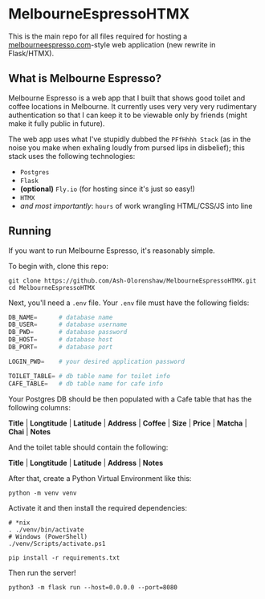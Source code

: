 # MelbourneEspressoHTMX

This is the main repo for all files required for hosting a [melbourneespresso.com](https://melbourneespresso.com)-style web application (new rewrite in Flask/HTMX).

## What is Melbourne Espresso?

Melbourne Espresso is a web app that I built that shows good toilet and coffee locations in Melbourne. It currently uses very very very rudimentary authentication so that I can keep it to be viewable only by friends (might make it fully public in future).

The web app uses what I've stupidly dubbed the `PFfHhhh Stack` (as in the noise you make when exhaling loudly from pursed lips in disbelief); this stack uses the following technologies:

 - `Postgres`
 - `Flask`
  - **(optional)** `Fly.io` (for hosting since it's just so easy!)
 - `HTMX`
 - *and most importantly*: `hours` of work wrangling HTML/CSS/JS into line

## Running

If you want to run Melbourne Espresso, it's reasonably simple. 

To begin with, clone this repo:
```nu-script
git clone https://github.com/Ash-Olorenshaw/MelbourneEspressoHTMX.git
cd MelbourneEspressoHTMX
```

Next, you'll need a `.env` file. Your `.env` file must have the following fields:

```python
DB_NAME=      # database name
DB_USER=      # database username
DB_PWD=       # database password
DB_HOST=      # database host
DB_PORT=      # database port

LOGIN_PWD=    # your desired application password

TOILET_TABLE= # db table name for toilet info
CAFE_TABLE=   # db table name for cafe info
```

Your Postgres DB should be then populated with a Cafe table that has the following columns:

**Title** | **Longtitude** | **Latitude** | **Address** | **Coffee** | **Size** | **Price** | **Matcha** | **Chai** | **Notes**

And the toilet table should contain the following:

**Title** | **Longtitude** | **Latitude** | **Address** | **Notes**

After that, create a Python Virtual Environment like this:

```nu-script
python -m venv venv
```

Activate it and then install the required dependencies:

```nu-script
# *nix
. ./venv/bin/activate
# Windows (PowerShell)
./venv/Scripts/activate.ps1

pip install -r requirements.txt
```

Then run the server!

```nu-script
python3 -m flask run --host=0.0.0.0 --port=8080
```
